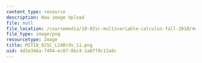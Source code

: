```yaml
---
content_type: resource
description: New image Upload
file: null
file_location: /coursemedia/18-02sc-multivariable-calculus-fall-2010/4d1e346a7494ec078bc41a87f0c12a8c_MIT18_02SC_L24Brds_11.png
file_type: image/png
resourcetype: Image
title: MIT18_02SC_L24Brds_11.png
uid: 4d1e346a-7494-ec07-8bc4-1a87f0c12a8c
---
```

